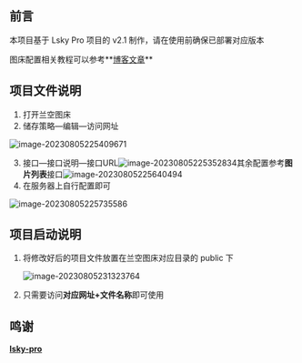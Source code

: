 ## 前言

本项目基于 Lsky Pro 项目的 v2.1 制作，请在使用前确保已部署对应版本

图床配置相关教程可以参考**[博客文章](https://blog.tuwilt.top/archives/183/%e5%b0%86%e6%9c%8d%e5%8a%a1%e5%99%a8%e4%bd%9c%e4%b8%bamarkdown%e5%9b%be%e5%ba%8a%e7%9a%84%e6%90%ad%e5%bb%ba%e8%ae%b0%e5%bd%95/)**



## 项目文件说明

1. 打开兰空图床
2. 储存策略—编辑—访问网址

![image-20230805225409671](http://imagehost.tuwilt.top/img/2023/08/05/64ce682f4b5d6.png)

3. 接口—接口说明—接口URL![image-20230805225352834](http://imagehost.tuwilt.top/img/2023/08/05/64ce682fdb69f.png)其余配置参考**图片列表**接口![image-20230805225640494](http://imagehost.tuwilt.top/img/2023/08/05/64ce683060687.png)
4. 在服务器上自行配置即可

![image-20230805225735586](http://imagehost.tuwilt.top/img/2023/08/05/64ce6830d526b.png)



## 项目启动说明

1. 将修改好后的项目文件放置在兰空图床对应目录的 public 下

   ![image-20230805231323764](http://imagehost.tuwilt.top/img/2023/08/05/64ce68315a06e.png)

2. 只需要访问**对应网址+文件名称**即可使用



## 鸣谢

**[lsky-pro](https://github.com/lsky-org/lsky-pro)**

